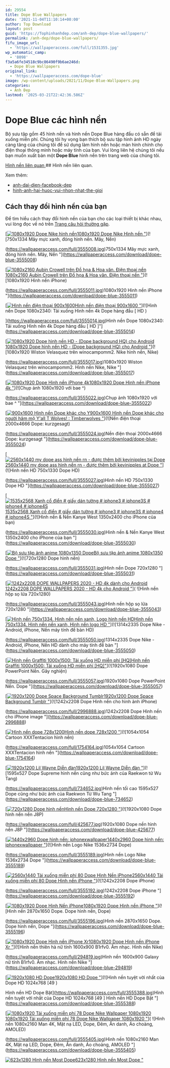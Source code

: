 ```yaml
---
id: 29554
title: Dope Blue Wallpapers
date: '2021-11-04T11:10:14+00:00'
author: Top Download
layout: post
guid: 'https://Tophinhanhdep.com/anh-dep/dope-blue-wallpapers/'
permalink: /anh-dep/dope-blue-wallpapers/
fifu_image_url:
  - 'https://wallpaperaccess.com/full/1531355.jpg'
wp_automatic_camp:
  - '8098'
f3a5a6fe34518c9bc86490f9b6ae246d:
  - Dope Blue Wallpapers
original_link:
  - 'https://wallpaperaccess.com/dope-blue'
image: /wp-content/uploads/2021/11/Dope-Blue-Wallpapers.png
categories:
  - Ảnh Đẹp
lastmod: '2025-03-21T22:42:36.586Z'
---
```

# Dope Blue các hình nền

Bộ sưu tập gồm 45 hình nền và hình nền Dope Blue hàng đầu có sẵn để tải xuống miễn phí. Chúng tôi hy vọng bạn thích bộ sưu tập hình ảnh HD ngày càng tăng của chúng tôi để sử dụng làm hình nền hoặc màn hình chính cho điện thoại thông minh hoặc máy tính của bạn. Vui lòng liên hệ chúng tôi nếu bạn muốn xuất bản một **Dope Blue** hình nền trên trang web của chúng tôi.

[Hình nền liên quan ](#related) ## Hình nền liên quan.

   
 Xem thêm:

   
- [anh-dai-dien-facebook-dep](https://tophinhanhdep.com/anh-avatar/anh-dai-dien-facebook-dep/)
- [hinh-anh-hai-huoc-vui-nhon-nhat-the-gioi](https://tophinhanhdep.com/anh-hai-huoc/hinh-anh-hai-huoc-vui-nhon-nhat-the-gioi/)

## Cách thay đổi hình nền của bạn

Để tìm hiểu cách thay đổi hình nền của bạn cho các loại thiết bị khác nhau, vui lòng đọc về nó trên [Trang câu hỏi thường gặp](https://tophinhanhdep.com/faq/).

  
[[![1080x1920 Dope Nike hình nền](https://wallpaperaccess.com/full/1531355.jpg)1080x1920 Dope Nike Hình nền "](https://wallpaperaccess.com/download/dope-blue-1531355)](![750x1334 Mây mực xanh, đóng hình nền.  Mây, Nền)

(https://wallpaperaccess.com/full/3555008.jpg)750x1334 Mây mực xanh, đóng hình nền. Mây, Nền "](https://wallpaperaccess.com/download/dope-blue-3555008)

[[![1080x2160 Aubin Crowell trên Đồ họa & Hoa văn.  Điện thoại nền](https://wallpaperaccess.com/full/1537660.jpg)1080x2160 Aubin Crowell trên Đồ họa &amp; Hoa văn. Điện thoại nền "](https://wallpaperaccess.com/download/dope-blue-1537660)](![1080x1920 Hình nền iPhone)

(https://wallpaperaccess.com/full/3555011.jpg)1080x1920 Hình nền iPhone "](https://wallpaperaccess.com/download/dope-blue-3555011)

[[![Hình nền điện thoại 900x1600](https://wallpaperaccess.com/full/3555013.png)Hình nền điện thoại 900x1600 "](https://wallpaperaccess.com/download/dope-blue-3555013)](![Hình nền Dope 1080x2340: Tải xuống Hình nền 4k Dope hàng đầu [ HD )

](https://wallpaperaccess.com/full/3555014.jpg)Hình nền Dope 1080x2340: Tải xuống Hình nền 4k Dope hàng đầu \[ HD \]"](https://wallpaperaccess.com/download/dope-blue-3555014)

[[![1080x1920 Dope hình nền HD - (Dope background HQ) cho Android](https://wallpaperaccess.com/full/1537734.jpg)1080x1920 Dope hình nền HD - (Dope background HQ) cho Android "](https://wallpaperaccess.com/download/dope-blue-1537734)](![1080x1920 Wiston Velasquez trên winocampomm2.  Nike hình nền, Nike)

(https://wallpaperaccess.com/full/3555017.jpg)1080x1920 Wiston Velasquez trên winocampomm2. Hình nền Nike, Nike "](https://wallpaperaccess.com/download/dope-blue-3555017)

[[![1080x1920 Dope Hình nền iPhone 4k](https://wallpaperaccess.com/full/3555021.jpg)1080x1920 Dope Hình nền iPhone 4k "](https://wallpaperaccess.com/download/dope-blue-3555021)](![Chụp ảnh 1080x1920 với bae ^)

(https://wallpaperaccess.com/full/3555022.jpg)Chụp ảnh 1080x1920 với bae ^ "](https://wallpaperaccess.com/download/dope-blue-3555022)

[[![900x1600 Hình nền Dope khác cho Y](https://wallpaperaccess.com/full/1537714.jpg)900x1600 Hình nền Dope khác cho người hâm mộ Y'all T Wolves! : Timberwolves "](https://wallpaperaccess.com/download/dope-blue-1537714)](![Nền điện thoại 2000x4666 Dope: kurzgesagt)

(https://wallpaperaccess.com/full/3555024.jpg)Nền điện thoại 2000x4666 Dope: kurzgesagt "](https://wallpaperaccess.com/download/dope-blue-3555024)

[[![2560x1440 my dope ass hình nền rn - được thêm bởi kevinipples tại Dope](https://wallpaperaccess.com/full/1284650.jpg)2560x1440 my dope ass hình nền rn - được thêm bởi kevinipples at Dope "](https://wallpaperaccess.com/download/dope-blue-1284650)](![Hình nền HD 750x1330 Dope HD)

(https://wallpaperaccess.com/full/3555027.jpg)Hình nền HD 750x1330 Dope HD "](https://wallpaperaccess.com/download/dope-blue-3555027)

[[![1535x2568 Xanh cổ điển # giấy dán tường # iphone3 # iphone3S # iphone4 # iphone4S](https://wallpaperaccess.com/full/3555029.jpg)1535x2568 Xanh cổ điển # giấy dán tường # iphone3 # iphone3S # iphone4 # iphone4S "](https://wallpaperaccess.com/download/dope-blue-3555029)](![Hình nền & Nền Kanye West 1350x2400 cho iPhone của bạn)

(https://wallpaperaccess.com/full/3555030.jpg)Hình nền &amp; Nền Kanye West 1350x2400 cho iPhone của bạn "](https://wallpaperaccess.com/download/dope-blue-3555030)

[[![Bộ sưu tập ảnh anime 1080x1350 Dope](https://wallpaperaccess.com/full/638223.jpg)Bộ sưu tập ảnh anime 1080x1350 Dope "](https://wallpaperaccess.com/download/dope-blue-638223)](![720x1280 Dope hình nền)

(https://wallpaperaccess.com/full/3555031.jpg)Hình nền Dope 720x1280 "](https://wallpaperaccess.com/download/dope-blue-3555031)

[[![1242x2208 DOPE WALLPAPERS 2020 - HD 4k dành cho Android](https://wallpaperaccess.com/full/3555033.jpg)1242x2208 DOPE WALLPAPERS 2020 - HD 4k cho Android "](https://wallpaperaccess.com/download/dope-blue-3555033)]( ![Hình nền hộp sọ lửa 720x1280)

(https://wallpaperaccess.com/full/3555043.jpg)Hình nền hộp sọ lửa 720x1280 "](https://wallpaperaccess.com/download/dope-blue-3555043)

[[![Hình nền 750x1334.  Hình nền nền xanh, Logo hình nền HD](https://wallpaperaccess.com/full/3555049.jpg)Hình nền 750x1334. Hình nền nền xanh, Hình nền logo HD "](https://wallpaperaccess.com/download/dope-blue-3555049)](![1314x2335 Dope Nike - Android, iPhone, Nền máy tính để bàn HD)

(https://wallpaperaccess.com/full/3555050.jpg)1314x2335 Dope Nike - Android, iPhone, Nền HD dành cho máy tính để bàn "](https://wallpaperaccess.com/download/dope-blue-3555050)

[[![Hình nền Graffiti 1000x1500: Tải xuống HD miễn phí [HQ]](https://wallpaperaccess.com/full/1867155.jpg)Hình nền Graffiti 1000x1500: Tải xuống HD miễn phí \[HQ\]"](https://wallpaperaccess.com/download/dope-blue-1867155)](![1920x1080 Dope PowerPoint Nền.  Gây nghiện)

(https://wallpaperaccess.com/full/3555057.jpg)1920x1080 Dope PowerPoint Nền. Dope "](https://wallpaperaccess.com/download/dope-blue-3555057)

[[![1920x1200 Dope Space Background Tumblr](https://wallpaperaccess.com/full/2809078.jpg)1920x1200 Dope Space Background Tumblr "](https://wallpaperaccess.com/download/dope-blue-2809078)](![1242x2208 Dope Hình nền cho hình ảnh iPhone)

(https://wallpaperaccess.com/full/2996888.jpg)1242x2208 Dope Hình nền cho iPhone image "](https://wallpaperaccess.com/download/dope-blue-2996888)

[[![Hình nền dope 728x1200](https://wallpaperaccess.com/full/181769.jpg)Hình nền dope 728x1200 "](https://wallpaperaccess.com/download/dope-blue-181769)](![1054x1054 Cartoon XXXTentacion hình nền)

(https://wallpaperaccess.com/full/1754164.jpg)1054x1054 Cartoon XXXTentacion hình nền "](https://wallpaperaccess.com/download/dope-blue-1754164)

[[![1920x1200 Lil Wayne Diễn đàn](https://wallpaperaccess.com/full/1537738.jpg)1920x1200 Lil Wayne Diễn đàn "](https://wallpaperaccess.com/download/dope-blue-1537738)](![1595x527 Dope Supreme hình nền cũng như bức ảnh của Raekwon từ Wu Tang)

(https://wallpaperaccess.com/full/734652.jpg)Hình nền tối cao 1595x527 Dope cũng như bức ảnh của Raekwon Từ Wu Tang "](https://wallpaperaccess.com/download/dope-blue-734652)

[[![720x1280 Dope hình nền](https://wallpaperaccess.com/full/3555185.jpg)Hình nền Dope 720x1280 "](https://wallpaperaccess.com/download/dope-blue-3555185)](![1920x1080 Dope hình nền nền J8P)

(https://wallpaperaccess.com/full/425677.jpg)1920x1080 Dope nền hình nền J8P "](https://wallpaperaccess.com/download/dope-blue-425677)

[[![1440x2960 ​​Dope hình nền: iphonexwallpaper](https://wallpaperaccess.com/full/3555188.jpg)1440x2960 ​​Dope hình nền: iphonexwallpaper "](https://wallpaperaccess.com/download/dope-blue-3555188)](![Hình nền Logo Nike 1536x2734 Dope)

(https://wallpaperaccess.com/full/3555189.jpg)Hình nền Logo Nike 1536x2734 Dope "](https://wallpaperaccess.com/download/dope-blue-3555189)

[[![2560x1440 Tải xuống miễn phí 80 Dope Hình Nền iPhone](https://wallpaperaccess.com/full/3555190.jpg)2560x1440 Tải xuống miễn phí 80 Dope Hình nền iPhone "](https://wallpaperaccess.com/download/dope-blue-3555190)](![1242x2208 Dope iPhone)

(https://wallpaperaccess.com/full/3555192.jpg)1242x2208 Dope iPhone "](https://wallpaperaccess.com/download/dope-blue-3555192)

[[![1080x1920 Dope Hình Nền iPhone](https://wallpaperaccess.com/full/3555194.jpg)1080x1920 Dope Hình nền iPhone "](https://wallpaperaccess.com/download/dope-blue-3555194)](![Hình nền 2870x1650 Dope.  Dope hình nền, Dope)

(https://wallpaperaccess.com/full/3555196.jpg)Hình nền 2870x1650 Dope. Dope hình nền, Dope "](https://wallpaperaccess.com/download/dope-blue-3555196)

[[![1080x1920 Dope Hình nền iPhone Xr](https://wallpaperaccess.com/full/3555282.jpg)1080x1920 Dope Hình nền iPhone Xr "](https://wallpaperaccess.com/download/dope-blue-3555282)](![Hình nền thiên hà nữ tính 1600x900 B1rfv0.  Âm nhạc.  Hình nền Nike)

(https://wallpaperaccess.com/full/294819.jpg)Hình nền 1600x900 Galaxy nữ tính B1rfv0. Âm nhạc. Hình nền Nike "](https://wallpaperaccess.com/download/dope-blue-294819)

[[![1920x1080 HD Dope](https://wallpaperaccess.com/full/3555385.jpg)1920x1080 HD Dope "](https://wallpaperaccess.com/download/dope-blue-3555385)](![Hình nền tuyệt vời nhất của Dope HD 1024x768 [49 )

 Hình nền HD Dope Bật](https://wallpaperaccess.com/full/3555388.jpg)Hình nền tuyệt vời nhất của Dope HD 1024x768 \[49 \] Hình nền HD Dope Bật "](https://wallpaperaccess.com/download/dope-blue-3555388)

[[![1080x1920 Tải xuống miễn phí 78 Dope Nike Wallpaper 1080x1920](https://wallpaperaccess.com/full/3282056.jpg)1080x1920 Tải xuống miễn phí 78 Dope Nike Wallpaper 1080x1920 "](https://wallpaperaccess.com/download/dope-blue-3282056)]( ![Hình nền 1080x2160 Man 4K, Mặt nạ LED, Dope, Đêm, Ẩn danh, Áo choàng, AMOLED)

(https://wallpaperaccess.com/full/3555405.jpg)Hình nền 1080x2160 Man 4K, Mặt nạ LED, Dope, Đêm, Ẩn danh, Áo choàng, AMOLED "](https://wallpaperaccess.com/download/dope-blue-3555405)

[![623x1280 Hình nền Most Dope](https://wallpaperaccess.com/full/3555406.jpg)623x1280 Hình nền Most Dope "](https://wallpaperaccess.com/download/dope-blue-3555406)
